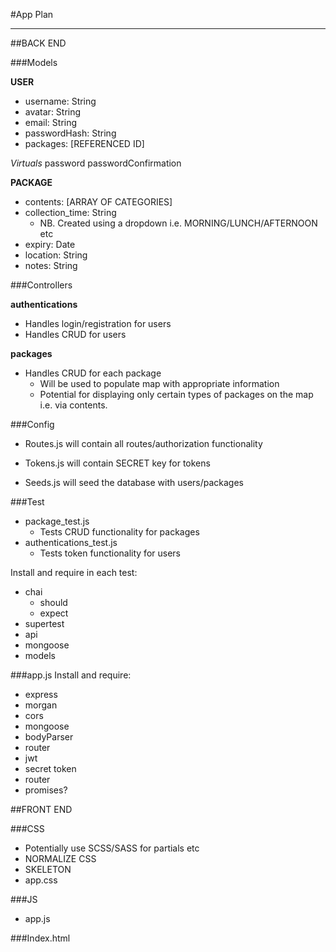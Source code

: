 #App Plan
___

##BACK END

###Models

**USER**

* username: String
* avatar: String
* email: String
* passwordHash: String
* packages: [REFERENCED ID]

*Virtuals*
password
passwordConfirmation


**PACKAGE**

* contents: [ARRAY OF CATEGORIES]
* collection_time: String
	* NB. Created using a dropdown i.e. MORNING/LUNCH/AFTERNOON etc
* expiry: Date
* location: String
* notes: String

###Controllers

**authentications**

* Handles login/registration for users
* Handles CRUD for users

**packages**

* Handles CRUD for each package
	* Will be used to populate map with appropriate information
	* Potential for displaying only certain types of packages on the map i.e. via contents.

###Config

* Routes.js will contain all routes/authorization functionality

* Tokens.js will contain SECRET key for tokens
* Seeds.js will seed the database with users/packages

###Test

* package_test.js
	* Tests CRUD functionality for packages
* authentications_test.js
	*  Tests token functionality for users

Install and require in each test:

* chai
	* should
	* expect
* supertest
* api
* mongoose
* models

###app.js
Install and require:

* express
* morgan
* cors
* mongoose
* bodyParser
* router
* jwt
* secret token
* router
* promises?

##FRONT END

###CSS
* Potentially use SCSS/SASS for partials etc
* NORMALIZE CSS
* SKELETON
* app.css

###JS
* app.js

###Index.html